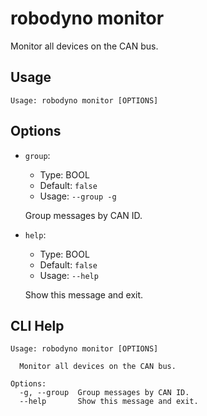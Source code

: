 
# robodyno monitor

Monitor all devices on the CAN bus.

## Usage

```
Usage: robodyno monitor [OPTIONS]
```

## Options
* `group`: 
  * Type: BOOL 
  * Default: `false`
  * Usage: `--group
-g`

  Group messages by CAN ID.


* `help`: 
  * Type: BOOL 
  * Default: `false`
  * Usage: `--help`

  Show this message and exit.



## CLI Help

```
Usage: robodyno monitor [OPTIONS]

  Monitor all devices on the CAN bus.

Options:
  -g, --group  Group messages by CAN ID.
  --help       Show this message and exit.
```

